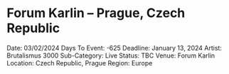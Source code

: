 # Forum Karlin – Prague, Czech Republic

Date: 03/02/2024
Days To Event: -625
Deadline: January 13, 2024
Artist: Brutalismus 3000
Sub-Category: Live
Status: TBC
Venue: Forum Karlin
Location: Czech Republic, Prague
Region: Europe